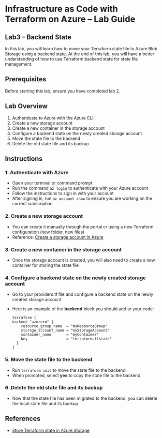 # Infrastructure as Code with Terraform on Azure – Lab Guide

## Lab3 – Backend State

In this lab, you will learn how to move your Terraform state file to Azure Blob Storage using a backend state. At the end of this lab, you will have a better understanding of how to use Terraform backend state for state file management.

## Prerequisites
Before starting this lab, ensure you have completed lab 2.

## Lab Overview
1. Authenticate to Azure with the Azure CLI
2. Create a new storage account
3. Create a new container in the storage account
4. Configure a backend state on the newly created storage account
5. Move the state file to the backend
6. Delete the old state file and its backup

## Instructions

### 1. Authenticate with Azure
- Open your terminal or command prompt
- Run the command `az login` to authenticate with your Azure account
- Follow the instructions to sign in with your account
- After signing in, run `az account show` to ensure you are working on the correct subscription

### 2. Create a new storage account
- You can create it manually through the portal or using a new Terraform configuration (new folder, new files)
- Reference: [Create a storage account in Azure](https://docs.microsoft.com/en-us/azure/storage/common/storage-account-create)

### 3. Create a new container in the storage account
- Once the storage account is created, you will also need to create a new container for storing the state file

### 4. Configure a backend state on the newly created storage account
- Go to your providers.tf file and configure a backend state on the newly created storage account
- Here is an example of the **backend** block you should add to your code:

    ```hcl
    terraform {
    backend "azurerm" {
        resource_group_name  = "myResourceGroup"
        storage_account_name = "myStorageAccount"
        container_name       = "myContainer"
        key                  = "terraform.tfstate"
      }
    }
    ```

### 5. Move the state file to the backend
- Run `terraform init` to move the state file to the backend
- When prompted, select **yes** to copy the state file to the backend

### 6. Delete the old state file and its backup
- Now that the state file has been migrated to the backend, you can delete the local state file and its backup


## References
- [Store Terraform state in Azure Storage](https://learn.microsoft.com/en-us/azure/developer/terraform/store-state-in-azure-storage?tabs=azure-cli)
